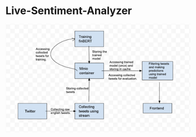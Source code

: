 # Live-Sentiment-Analyzer

![alt text](https://github.com/pradyGn/Live-Sentiment-Analyzer/blob/main/backend_flowchart.png?raw=true)
